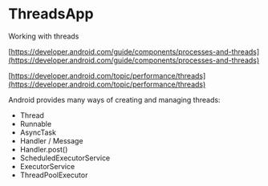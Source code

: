 # ThreadsApp
Working with threads

[https://developer.android.com/guide/components/processes-and-threads](https://developer.android.com/guide/components/processes-and-threads)

[https://developer.android.com/topic/performance/threads](https://developer.android.com/topic/performance/threads)

Android provides many ways of creating and managing threads:

* Thread
* Runnable
* AsyncTask
* Handler / Message
* Handler.post()
* ScheduledExecutorService
* ExecutorService
* ThreadPoolExecutor

